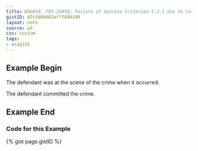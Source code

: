 ```yaml
---
title: W3&#58; F87-2&#58; Failure of Success Criterion 1.3.1 due to inserting non-decorative content by using :before and :after pseudo-elements and the 'content' property in CSS
gistID: d7c560b602af7f494149
layout: nots
source: w3
css: custom
tags:
- wcag131
---
```


<h2 aria-describedby="{{ page.gistID }}">Example Begin</h2>
<div class="rendered-not">
 <p class="fact">
 The defendant was at the scene of the crime when it occurred. 
</p>
<p class="opinion">
 The defendant committed the crime. 
</p>
</div> <!-- rendered-not -->

<h2 aria-describedby="{{ page.gistID }}">Example End</h2>

<h3 aria-describedby="{{ page.gistID }}">Code for this Example</h3>
{% gist page.gistID %}